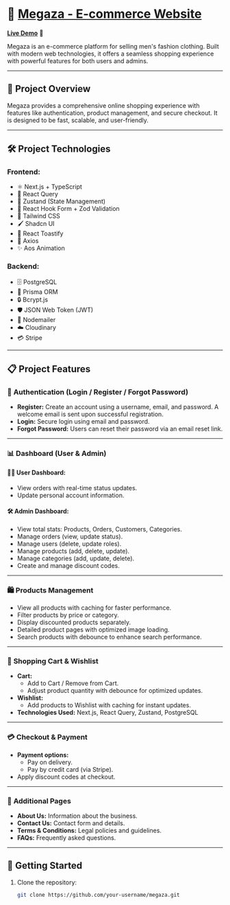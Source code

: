 # 🛒 [Megaza - E-commerce Website](https://megaza-store.vercel.app/)

**[Live Demo](https://megaza-store.vercel.app/)** 🚀  

Megaza is an e-commerce platform for selling men's fashion clothing. Built with modern web technologies, it offers a seamless shopping experience with powerful features for both users and admins.

---

## 🚀 Project Overview

Megaza provides a comprehensive online shopping experience with features like authentication, product management, and secure checkout. It is designed to be fast, scalable, and user-friendly.

---

## 🛠️ Project Technologies

### **Frontend:**
- ⚛️ Next.js + TypeScript  
- 🔄 React Query  
- 🐻 Zustand (State Management)  
- 📝 React Hook Form + Zod Validation  
- 🎨 Tailwind CSS  
- 🖌️ Shadcn UI  
- 🔔 React Toastify  
- 📡 Axios  
- ✨ Aos Animation  

### **Backend:**
- 🗄️ PostgreSQL  
- 🌿 Prisma ORM  
- 🔒 Bcrypt.js  
- 🛡️ JSON Web Token (JWT)  
- 📧 Nodemailer  
- ☁️ Cloudinary  
- 💳 Stripe  

---

## 📋 Project Features

### 🔑 **Authentication (Login / Register / Forgot Password)**
- **Register:** Create an account using a username, email, and password. A welcome email is sent upon successful registration.  
- **Login:** Secure login using email and password.  
- **Forgot Password:** Users can reset their password via an email reset link.  

---

### 📊 **Dashboard (User & Admin)**

#### 🧍‍♂️ **User Dashboard:**
- View orders with real-time status updates.  
- Update personal account information.  

#### 🛠️ **Admin Dashboard:**
- View total stats: Products, Orders, Customers, Categories.  
- Manage orders (view, update status).  
- Manage users (delete, update roles).  
- Manage products (add, delete, update).  
- Manage categories (add, update, delete).  
- Create and manage discount codes.  

---

### 🛍️ **Products Management**
- View all products with caching for faster performance.  
- Filter products by price or category.  
- Display discounted products separately.  
- Detailed product pages with optimized image loading.  
- Search products with debounce to enhance search performance.  

---

### 🛒 **Shopping Cart & Wishlist**
- **Cart:**
  - Add to Cart / Remove from Cart.  
  - Adjust product quantity with debounce for optimized updates.  
- **Wishlist:**
  - Add products to Wishlist with caching for instant updates.  
- **Technologies Used:** Next.js, React Query, Zustand, PostgreSQL  

---

### 💳 **Checkout & Payment**
- **Payment options:**
  - Pay on delivery.  
  - Pay by credit card (via Stripe).  
- Apply discount codes at checkout.  

---

### 📄 **Additional Pages**
- **About Us:** Information about the business.  
- **Contact Us:** Contact form and details.  
- **Terms & Conditions:** Legal policies and guidelines.  
- **FAQs:** Frequently asked questions.  

---

## 📌 **Getting Started**

1. Clone the repository:
   ```bash
   git clone https://github.com/your-username/megaza.git
